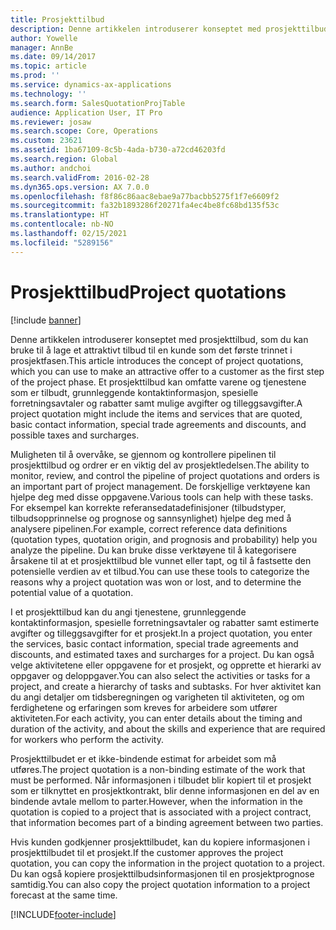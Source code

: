 ```yaml
---
title: Prosjekttilbud
description: Denne artikkelen introduserer konseptet med prosjekttilbud, som du kan bruke til å lage et attraktivt tilbud til en kunde som det første trinnet i prosjektfasen. Et prosjekttilbud kan omfatte varene og tjenestene som er tilbudt, grunnleggende kontaktinformasjon, spesielle forretningsavtaler og rabatter samt mulige avgifter og tilleggsavgifter.
author: Yowelle
manager: AnnBe
ms.date: 09/14/2017
ms.topic: article
ms.prod: ''
ms.service: dynamics-ax-applications
ms.technology: ''
ms.search.form: SalesQuotationProjTable
audience: Application User, IT Pro
ms.reviewer: josaw
ms.search.scope: Core, Operations
ms.custom: 23621
ms.assetid: 1ba67109-8c5b-4ada-b730-a72cd46203fd
ms.search.region: Global
ms.author: andchoi
ms.search.validFrom: 2016-02-28
ms.dyn365.ops.version: AX 7.0.0
ms.openlocfilehash: f8f86c86aac8ebae9a77bacbb5275f1f7e6609f2
ms.sourcegitcommit: fa32b1893286f20271fa4ec4be8fc68bd135f53c
ms.translationtype: HT
ms.contentlocale: nb-NO
ms.lasthandoff: 02/15/2021
ms.locfileid: "5289156"
---
```

# <a name="project-quotations"></a><span data-ttu-id="0fcce-104">Prosjekttilbud</span><span class="sxs-lookup"><span data-stu-id="0fcce-104">Project quotations</span></span>

[!include [banner](../includes/banner.md)]

<span data-ttu-id="0fcce-105">Denne artikkelen introduserer konseptet med prosjekttilbud, som du kan bruke til å lage et attraktivt tilbud til en kunde som det første trinnet i prosjektfasen.</span><span class="sxs-lookup"><span data-stu-id="0fcce-105">This article introduces the concept of project quotations, which you can use to make an attractive offer to a customer as the first step of the project phase.</span></span> <span data-ttu-id="0fcce-106">Et prosjekttilbud kan omfatte varene og tjenestene som er tilbudt, grunnleggende kontaktinformasjon, spesielle forretningsavtaler og rabatter samt mulige avgifter og tilleggsavgifter.</span><span class="sxs-lookup"><span data-stu-id="0fcce-106">A project quotation might include the items and services that are quoted, basic contact information, special trade agreements and discounts, and possible taxes and surcharges.</span></span> 

<span data-ttu-id="0fcce-107">Muligheten til å overvåke, se gjennom og kontrollere pipelinen til prosjekttilbud og ordrer er en viktig del av prosjektledelsen.</span><span class="sxs-lookup"><span data-stu-id="0fcce-107">The ability to monitor, review, and control the pipeline of project quotations and orders is an important part of project management.</span></span> <span data-ttu-id="0fcce-108">De forskjellige verktøyene kan hjelpe deg med disse oppgavene.</span><span class="sxs-lookup"><span data-stu-id="0fcce-108">Various tools can help with these tasks.</span></span> <span data-ttu-id="0fcce-109">For eksempel kan korrekte referansedatadefinisjoner (tilbudstyper, tilbudsopprinnelse og prognose og sannsynlighet) hjelpe deg med å analysere pipelinen.</span><span class="sxs-lookup"><span data-stu-id="0fcce-109">For example, correct reference data definitions (quotation types, quotation origin, and prognosis and probability) help you analyze the pipeline.</span></span> <span data-ttu-id="0fcce-110">Du kan bruke disse verktøyene til å kategorisere årsakene til at et prosjekttilbud ble vunnet eller tapt, og til å fastsette den potensielle verdien av et tilbud.</span><span class="sxs-lookup"><span data-stu-id="0fcce-110">You can use these tools to categorize the reasons why a project quotation was won or lost, and to determine the potential value of a quotation.</span></span> 

<span data-ttu-id="0fcce-111">I et prosjekttilbud kan du angi tjenestene, grunnleggende kontaktinformasjon, spesielle forretningsavtaler og rabatter samt estimerte avgifter og tilleggsavgifter for et prosjekt.</span><span class="sxs-lookup"><span data-stu-id="0fcce-111">In a project quotation, you enter the services, basic contact information, special trade agreements and discounts, and estimated taxes and surcharges for a project.</span></span> <span data-ttu-id="0fcce-112">Du kan også velge aktivitetene eller oppgavene for et prosjekt, og opprette et hierarki av oppgaver og deloppgaver.</span><span class="sxs-lookup"><span data-stu-id="0fcce-112">You can also select the activities or tasks for a project, and create a hierarchy of tasks and subtasks.</span></span> <span data-ttu-id="0fcce-113">For hver aktivitet kan du angi detaljer om tidsberegningen og varigheten til aktiviteten, og om ferdighetene og erfaringen som kreves for arbeidere som utfører aktiviteten.</span><span class="sxs-lookup"><span data-stu-id="0fcce-113">For each activity, you can enter details about the timing and duration of the activity, and about the skills and experience that are required for workers who perform the activity.</span></span> 

<span data-ttu-id="0fcce-114">Prosjekttilbudet er et ikke-bindende estimat for arbeidet som må utføres.</span><span class="sxs-lookup"><span data-stu-id="0fcce-114">The project quotation is a non-binding estimate of the work that must be performed.</span></span> <span data-ttu-id="0fcce-115">Når informasjonen i tilbudet blir kopiert til et prosjekt som er tilknyttet en prosjektkontrakt, blir denne informasjonen en del av en bindende avtale mellom to parter.</span><span class="sxs-lookup"><span data-stu-id="0fcce-115">However, when the information in the quotation is copied to a project that is associated with a project contract, that information becomes part of a binding agreement between two parties.</span></span> 

<span data-ttu-id="0fcce-116">Hvis kunden godkjenner prosjekttilbudet, kan du kopiere informasjonen i prosjekttilbudet til et prosjekt.</span><span class="sxs-lookup"><span data-stu-id="0fcce-116">If the customer approves the project quotation, you can copy the information in the project quotation to a project.</span></span> <span data-ttu-id="0fcce-117">Du kan også kopiere prosjekttilbudsinformasjonen til en prosjektprognose samtidig.</span><span class="sxs-lookup"><span data-stu-id="0fcce-117">You can also copy the project quotation information to a project forecast at the same time.</span></span>





[!INCLUDE[footer-include](../includes/footer-banner.md)]
